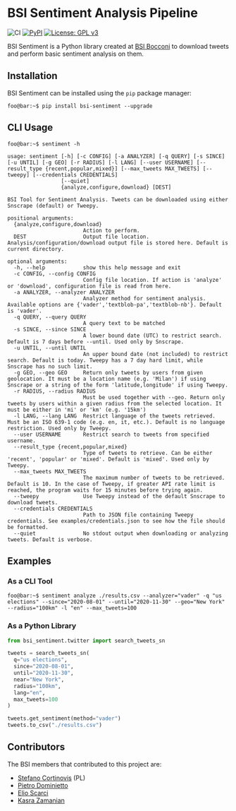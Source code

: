 # BSI Sentiment Analysis Pipeline

![CI](https://github.com/fastai/fastai/workflows/CI/badge.svg) [![PyPI](https://img.shields.io/pypi/v/bsi-sentiment?color=blue&label=pypi%20version)](https://pypi.org/project/bsi-sentiment/#description) [![License: GPL v3](https://img.shields.io/badge/License-GPLv3-blue.svg)](https://www.gnu.org/licenses/gpl-3.0)

BSI Sentiment is a Python library created at [BSI Bocconi](https://github.com/BSI-Bocconi) to download tweets and perform basic sentiment analysis on them.

## Installation 

BSI Sentiment can be installed using the `pip` package manager:

```console
foo@bar:~$ pip install bsi-sentiment --upgrade
```

## CLI Usage

```console
foo@bar:~$ sentiment -h

usage: sentiment [-h] [-c CONFIG] [-a ANALYZER] [-q QUERY] [-s SINCE] [-u UNTIL] [-g GEO] [-r RADIUS] [-l LANG] [--user USERNAME] [--result_type {recent,popular,mixed}] [--max_tweets MAX_TWEETS] [--tweepy] [--credentials CREDENTIALS]
                 [--quiet]
                 {analyze,configure,download} [DEST]

BSI Tool for Sentiment Analysis. Tweets can be downloaded using either Snscrape (default) or Tweepy.

positional arguments:
  {analyze,configure,download}
                        Action to perform.
  DEST                  Output file location. Analysis/configuration/download output file is stored here. Default is current directory.

optional arguments:
  -h, --help            show this help message and exit
  -c CONFIG, --config CONFIG
                        Config file location. If action is 'analyze' or 'download', configuration file is read from here.
  -a ANALYZER, --analyzer ANALYZER
                        Analyzer method for sentiment analysis. Available options are {'vader','textblob-pa','textblob-nb'}. Default is 'vader'.
  -q QUERY, --query QUERY
                        A query text to be matched
  -s SINCE, --since SINCE
                        A lower bound date (UTC) to restrict search. Default is 7 days before --until. Used only by Snscrape.
  -u UNTIL, --until UNTIL
                        An upper bound date (not included) to restrict search. Default is today. Tweepy has a 7 day hard limit, while Snscrape has no such limit.
  -g GEO, --geo GEO     Return only tweets by users from given geolocation. It must be a location name (e.g. 'Milan') if using Snscrape or a string of the form 'latitude,longitude' if using Tweepy.
  -r RADIUS, --radius RADIUS
                        Must be used together with --geo. Return only tweets by users within a given radius from the selected location. It must be either in 'mi' or 'km' (e.g. '15km')
  -l LANG, --lang LANG  Restrict language of the tweets retrieved. Must be an ISO 639-1 code (e.g. en, it, etc.). Default is no language restriction. Used only by Tweepy.
  --user USERNAME       Restrict search to tweets from specified username.
  --result_type {recent,popular,mixed}
                        Type of tweets to retrieve. Can be either 'recent', 'popular' or 'mixed'. Default is 'mixed'. Used only by Tweepy.
  --max_tweets MAX_TWEETS
                        The maximum number of tweets to be retrieved. Default is 10. In the case of Tweepy, if greater API rate limit is reached, the program waits for 15 minutes before trying again.
  --tweepy              Use Tweepy instead of the default Snscrape to download tweets.
  --credentials CREDENTIALS
                        Path to JSON file containing Tweepy credentials. See examples/credentials.json to see how the file should be formatted.
  --quiet               No stdout output when downloading or analyzing tweets. Default is verbose.
```

## Examples

### As a CLI Tool

```console
foo@bar:~$ sentiment analyze ./results.csv --analyzer="vader" -q "us elections" --since="2020-08-01" --until="2020-11-30" --geo="New York" --radius="100km" -l "en" --max_tweets=100
```

### As a Python Library

```python
from bsi_sentiment.twitter import search_tweets_sn

tweets = search_tweets_sn(
  q="us elections",
  since="2020-08-01",
  until="2020-11-30",
  near="New York",
  radius="100km",
  lang="en",
  max_tweets=100
)

tweets.get_sentiment(method="vader")
tweets.to_csv("./results.csv")
```

## Contributors

The BSI members that contributed to this project are:
* [Stefano Cortinovis](https://github.com/scortino) (PL)
* [Pietro Dominietto](https://github.com/PietroDomi)
* [Elio Scarci](https://github.com/eliox98)
* [Kasra Zamanian](https://github.com/kasrazn97)